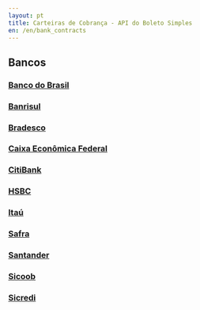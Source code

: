 ```yaml
---
layout: pt
title: Carteiras de Cobrança - API do Boleto Simples
en: /en/bank_contracts
---
```


## Bancos

### [Banco do Brasil](/bank_contracts/bb)

### [Banrisul](/bank_contracts/banrisul)

### [Bradesco](/bank_contracts/bradesco)

### [Caixa Econômica Federal](/bank_contracts/cef)

### [CitiBank](/bank_contracts/citibank)

### [HSBC](/bank_contracts/hsbc)

### [Itaú](/bank_contracts/itau)

### [Safra](/bank_contracts/safra)

### [Santander](/bank_contracts/santander)

### [Sicoob](/bank_contracts/sicoob)

### [Sicredi](/bank_contracts/sicredi)
